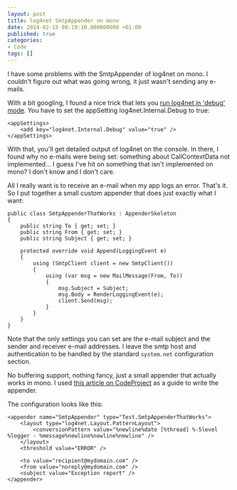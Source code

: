 ```yaml
---
layout: post
title: log4net SmtpAppender on mono
date: 2014-02-15 08:19:10.000000000 +01:00
published: true
categories:
- Code
tags: []
---
```


I have some problems with the SmtpAppender of log4net on mono. I couldn't figure out what was going wrong, it just wasn't sending any e-mails.<!--more-->

With a bit googling, I found a nice trick that lets you <a href="http://mail-archives.apache.org/mod_mbox/logging-log4net-user/200412.mbox/%3C20041218002314.72939.qmail@web40407.mail.yahoo.com%3E">run log4net in 'debug' mode</a>. You have to set the appSetting log4net.Internal.Debug to true:

```
<appSettings>
    <add key="log4net.Internal.Debug" value="true" />
</appSettings>
```

With that, you'll get detailed output of log4net on the console. In there, I found why no e-mails were being set: something about CallContextData not implemented... I guess I've hit on something that isn't implemented on mono? I don't know and I don't care.

All I really want is to receive an e-mail when my app logs an error. That's it. So I put together a small custom appender that does just exactly what I want:

```
public class SmtpAppenderThatWorks : AppenderSkeleton
{
    public string To { get; set; }
    public string From { get; set; }
    public string Subject { get; set; }

    protected override void Append(LoggingEvent e)
    {
        using (SmtpClient client = new SmtpClient())
        {
            using (var msg = new MailMessage(From, To))
            {
                msg.Subject = Subject;
                msg.Body = RenderLoggingEvent(e);
                client.Send(msg);
            }
        }
    }
}
```

Note that the only settings you can set are the e-mail subject and the sender and receiver e-mail addresses. I leave the smtp host and authentication to be handled by the standard <code>system.net</code> configuration section.

No buffering support, nothing fancy, just a small appender that actually works in mono. I used <a href="http://www.codeproject.com/Articles/406634/Creating-a-custom-log4net-appender">this article on CodeProject</a> as a guide to write the appender.

The configuration looks like this:

```
<appender name="SmtpAppender" type="Test.SmtpAppenderThatWorks">
    <layout type="log4net.Layout.PatternLayout">
        <conversionPattern value="%newline%date [%thread] %-5level %logger - %message%newline%newline%newline" />
    </layout>
    <threshold value="ERROR" />

    <to value="recipient@mydomain.com" />
    <from value="noreply@mydomain.com" />
    <subject value="Exception report" />
</appender>
```

